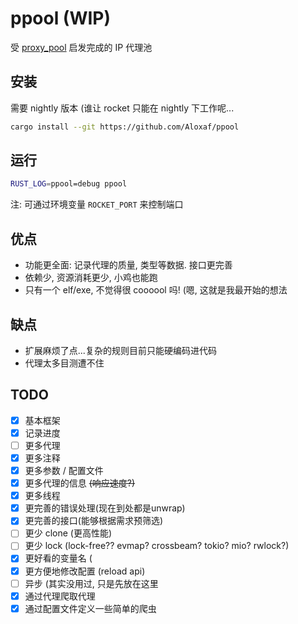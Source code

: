 # ppool (WIP)

受 [proxy_pool](https://github.com/jhao104/proxy_pool) 启发完成的 IP 代理池

## 安装

需要 nightly 版本 (谁让 rocket 只能在 nightly 下工作呢...

```bash
cargo install --git https://github.com/Aloxaf/ppool
```

## 运行

```bash
RUST_LOG=ppool=debug ppool
```

注: 可通过环境变量 `ROCKET_PORT` 来控制端口

## 优点

- 功能更全面: 记录代理的质量, 类型等数据. 接口更完善
- 依赖少, 资源消耗更少, 小鸡也能跑
- 只有一个 elf/exe, 不觉得很 coooool 吗! (嗯, 这就是我最开始的想法

## 缺点

- 扩展麻烦了点...复杂的规则目前只能硬编码进代码
- 代理太多目测遭不住

## TODO

- [x] 基本框架
- [x] 记录进度
- [ ] 更多代理
- [x] 更多注释
- [x] 更多参数 / 配置文件
- [x] 更多代理的信息 <s>(响应速度?)</s>
- [x] 更多线程
- [x] 更完善的错误处理(现在到处都是unwrap)
- [x] 更完善的接口(能够根据需求预筛选)
- [ ] 更少 clone (更高性能)
- [ ] 更少 lock (lock-free?? evmap? crossbeam? tokio? mio? rwlock?)
- [x] 更好看的变量名 (
- [x] 更方便地修改配置 (reload api)
- [ ] 异步 (其实没用过, 只是先放在这里
- [x] 通过代理爬取代理
- [x] 通过配置文件定义一些简单的爬虫
